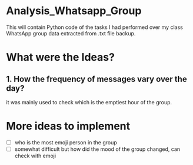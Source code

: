 # Analysis_Whatsapp_Group
This will contain Python code of the tasks I had performed over my class WhatsApp group data extracted from .txt file backup. 

# What were the Ideas?
## 1. How the frequency of messages vary over the day?
it was mainly used to check which is the emptiest hour of the group.



# More ideas to implement
- [ ] who is the most emoji person in the group
- [ ] somewhat difficult but how did the mood of the group changed, can check with emoji 
